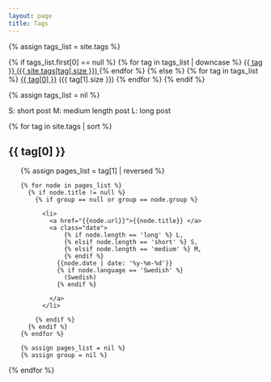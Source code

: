 ```yaml
---
layout: page
title: Tags
---
```


<div class='list-group'>
  {% assign tags_list = site.tags %}

  {% if tags_list.first[0] == null %}
    {% for tag in tags_list | downcase %}
      <a href="/tags#{{ tag }}-ref" class='list-group-item'>
        {{ tag }} <span class='badge'>({{ site.tags[tag].size }})</span>
      </a>
    {% endfor %}
  {% else %}
    {% for tag in tags_list %}
      <a href="/tags#{{ tag[0] }}-ref" class='list-group-item'>
        {{ tag[0] }}</a>&nbsp;(<span class='badge'>{{ tag[1].size }}</span>) 
    {% endfor %}
  {% endif %}

  {% assign tags_list = nil %}
</div>

<p class="date">
S: short post  
M: medium length post  
L: long post  
</p> 

{% for tag in site.tags | sort %}
  <h2 class='tag-header' id="{{ tag[0] }}-ref">{{ tag[0] }}</h2>
  <ul>
    {% assign pages_list = tag[1]  | reversed %}

    {% for node in pages_list %}
      {% if node.title != null %}
        {% if group == null or group == node.group %}
        
          <li>
            <a href="{{node.url}}">{{node.title}} </a>
            <a class="date">
                {% if node.length == 'long' %} L,
                {% elsif node.length == 'short' %} S,
                {% elsif node.length == 'medium' %} M,
                {% endif %}
              {{node.date | date: '%y-%m-%d'}}
              {% if node.language == 'Swedish' %}
                (Swedish)
              {% endif %}

            </a>
          </li>

        {% endif %}
      {% endif %}
    {% endfor %}

    {% assign pages_list = nil %}
    {% assign group = nil %}
  </ul>
{% endfor %}
